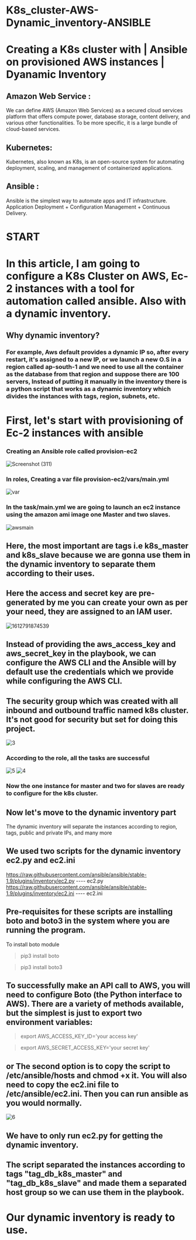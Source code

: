 # K8s_cluster-AWS-Dynamic_inventory-ANSIBLE
# Creating a K8s cluster with | Ansible on provisioned AWS instances | Dyanamic Inventory


## Amazon Web Service :
We can define AWS (Amazon Web Services) as a secured cloud services platform that offers compute power, database storage, content delivery, and various other functionalities. To be more specific, it is a large bundle of cloud-based services.

## Kubernetes:
Kubernetes, also known as K8s, is an open-source system for automating deployment, scaling, and management of containerized applications.

## Ansible :
Ansible is the simplest way to automate apps and IT infrastructure. Application Deployment + Configuration Management + Continuous Delivery.

# START
# In this article, I am going to configure a K8s Cluster on AWS, Ec-2 instances with a tool for automation called ansible. Also with a dynamic inventory.

## Why dynamic inventory?
### For example, Aws default provides a dynamic IP so, after every restart, it's assigned to a new IP, or we launch a new O.S in a region called ap-south-1 and we need to use all the container as the database from that region and suppose there are 100 servers, Instead of putting it manually in the inventory there is a python script that works as a dynamic inventory which divides the instances with tags, region, subnets, etc.

# __First, let's start with provisioning of Ec-2 instances with ansible__
### Creating an Ansible role called provision-ec2

![Screenshot (311)](https://user-images.githubusercontent.com/64534620/107312833-2ec74b80-6a46-11eb-83c9-ec1f705aa10e.png)

### In roles, Creating a var file provision-ec2/vars/main.yml

![var](https://user-images.githubusercontent.com/64534620/107312952-7057f680-6a46-11eb-8aa6-a958c657fb3d.PNG)

### In the task/main.yml we are going to launch an ec2 instance using the amazon ami image one Master and two slaves.

![awsmain](https://user-images.githubusercontent.com/64534620/107313020-97162d00-6a46-11eb-9a69-0fb79118aa8a.PNG)


## Here, the most important are tags i.e k8s_master and k8s_slave because we are gonna use them in the dynamic inventory to separate them according to their uses.
## Here the access and secret key are pre-generated by me you can create your own as per your need, they are assigned to an IAM user.

![1612791874539](https://user-images.githubusercontent.com/64534620/107313690-e90b8280-6a47-11eb-8d53-a7a622f0b7cb.png)

## __Instead of providing the aws_access_key and aws_secret_key in the playbook, we can configure the AWS CLI and the Ansible will by default use the credentials which we provide while configuring the AWS CLI.__

## __The security group which was created with all inbound and outbound traffic named k8s cluster.  It's not good for security but set for doing this project.__
![3](https://user-images.githubusercontent.com/64534620/107313205-ecead500-6a46-11eb-8b5a-673f9947cb99.png)

### According to the role, all the tasks are successful

![5](https://user-images.githubusercontent.com/64534620/107313772-15270380-6a48-11eb-8b51-54580c3bc45a.png)
![4](https://user-images.githubusercontent.com/64534620/107313832-338cff00-6a48-11eb-9221-6f73e13101e3.png)
### Now the one instance for master and two for slaves are ready to configure for the k8s cluster.

## Now let's move to the dynamic inventory part
The dynamic inventory will separate the instances according to region, tags, public and private IPs, and many more

## We used two scripts for the dynamic inventory ec2.py and ec2.ini

https://raw.githubusercontent.com/ansible/ansible/stable-1.9/plugins/inventory/ec2.py  ---- ec2.py
https://raw.githubusercontent.com/ansible/ansible/stable-1.9/plugins/inventory/ec2.ini ---- ec2.ini

## Pre-requisites for these scripts are installing boto and boto3 in the system where you are running the program.
To install boto module
> pip3 install boto

> pip3 install boto3

## __To successfully make an API call to AWS, you will need to configure Boto (the Python interface to AWS). There are a variety of methods available, but the simplest is just to export two environment variables:__

>export AWS_ACCESS_KEY_ID='your access key'

>export AWS_SECRET_ACCESS_KEY='your secret key'

## or The second option is to copy the script to /etc/ansible/hosts and chmod +x it. You will also need to copy the ec2.ini file to /etc/ansible/ec2.ini. Then you can run ansible as you would normally.

![6](https://user-images.githubusercontent.com/64534620/107314539-aba7f480-6a49-11eb-8c57-54b3450b1b47.png)
## We have to only run ec2.py for getting the dynamic inventory.
## __The script separated the instances according to tags "tag_db_k8s_master" and "tag_db_k8s_slave" and made them a separated host group so we can use them in the playbook.__

# Our dynamic inventory is ready to use.









